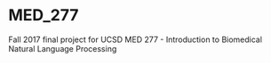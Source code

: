 # MED_277
Fall 2017 final project for UCSD MED 277 - Introduction to Biomedical Natural Language Processing
